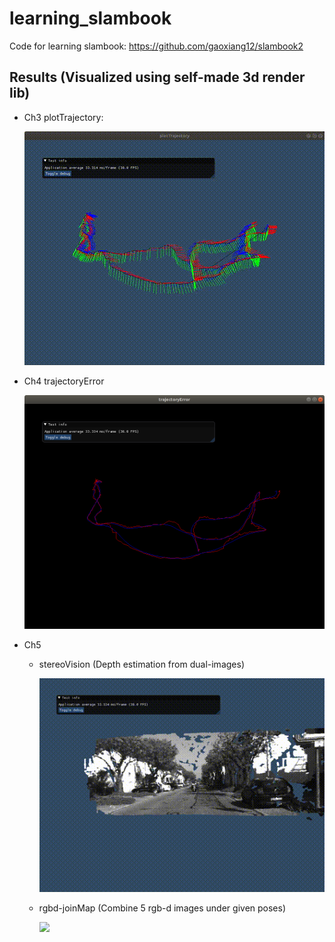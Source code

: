 # learning_slambook
Code for learning slambook: https://github.com/gaoxiang12/slambook2

## Results (Visualized using self-made 3d render lib)
- Ch3 plotTrajectory:

  <img src="result/ch3/plotTrajectory.gif" width="480"/>

- Ch4 trajectoryError

  <img src="result/ch4/trajectoryError.png" width="480"/>

- Ch5
  - stereoVision (Depth estimation from dual-images)

    <img src="result/ch5/stereoVision.gif" width="480"/>

  - rgbd-joinMap (Combine 5 rgb-d images under given poses)

    <img src="result/ch5/rgbdJoinMap.gif" width="480"/>